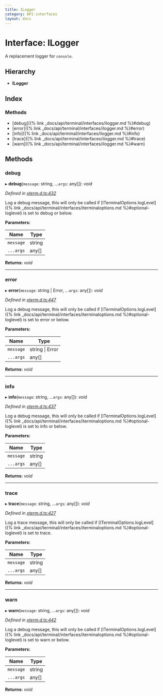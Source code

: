 ```yaml
---
title: ILogger
category: API-interfaces
layout: docs
---
```



# Interface: ILogger

A replacement logger for `console`.

## Hierarchy

* **ILogger**

## Index

### Methods

* [debug]({% link _docs/api/terminal/interfaces/ilogger.md %}#debug)
* [error]({% link _docs/api/terminal/interfaces/ilogger.md %}#error)
* [info]({% link _docs/api/terminal/interfaces/ilogger.md %}#info)
* [trace]({% link _docs/api/terminal/interfaces/ilogger.md %}#trace)
* [warn]({% link _docs/api/terminal/interfaces/ilogger.md %}#warn)

## Methods

###  debug

▸ **debug**(`message`: string, ...`args`: any[]): *void*

*Defined in [xterm.d.ts:432](https://github.com/xtermjs/xterm.js/blob/5.5.0/typings/xterm.d.ts#L432)*

Log a debug message, this will only be called if
[ITerminalOptions.logLevel]({% link _docs/api/terminal/interfaces/iterminaloptions.md %}#optional-loglevel) is set to debug or below.

**Parameters:**

Name | Type |
------ | ------ |
`message` | string |
`...args` | any[] |

**Returns:** *void*

___

###  error

▸ **error**(`message`: string | Error, ...`args`: any[]): *void*

*Defined in [xterm.d.ts:447](https://github.com/xtermjs/xterm.js/blob/5.5.0/typings/xterm.d.ts#L447)*

Log a debug message, this will only be called if
[ITerminalOptions.logLevel]({% link _docs/api/terminal/interfaces/iterminaloptions.md %}#optional-loglevel) is set to error or below.

**Parameters:**

Name | Type |
------ | ------ |
`message` | string &#124; Error |
`...args` | any[] |

**Returns:** *void*

___

###  info

▸ **info**(`message`: string, ...`args`: any[]): *void*

*Defined in [xterm.d.ts:437](https://github.com/xtermjs/xterm.js/blob/5.5.0/typings/xterm.d.ts#L437)*

Log a debug message, this will only be called if
[ITerminalOptions.logLevel]({% link _docs/api/terminal/interfaces/iterminaloptions.md %}#optional-loglevel) is set to info or below.

**Parameters:**

Name | Type |
------ | ------ |
`message` | string |
`...args` | any[] |

**Returns:** *void*

___

###  trace

▸ **trace**(`message`: string, ...`args`: any[]): *void*

*Defined in [xterm.d.ts:427](https://github.com/xtermjs/xterm.js/blob/5.5.0/typings/xterm.d.ts#L427)*

Log a trace message, this will only be called if
[ITerminalOptions.logLevel]({% link _docs/api/terminal/interfaces/iterminaloptions.md %}#optional-loglevel) is set to trace.

**Parameters:**

Name | Type |
------ | ------ |
`message` | string |
`...args` | any[] |

**Returns:** *void*

___

###  warn

▸ **warn**(`message`: string, ...`args`: any[]): *void*

*Defined in [xterm.d.ts:442](https://github.com/xtermjs/xterm.js/blob/5.5.0/typings/xterm.d.ts#L442)*

Log a debug message, this will only be called if
[ITerminalOptions.logLevel]({% link _docs/api/terminal/interfaces/iterminaloptions.md %}#optional-loglevel) is set to warn or below.

**Parameters:**

Name | Type |
------ | ------ |
`message` | string |
`...args` | any[] |

**Returns:** *void*
